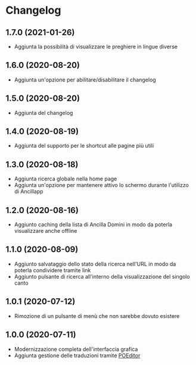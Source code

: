 # Changelog

## 1.7.0 (2021-01-26)
- Aggiunta la possibilità di visualizzare le preghiere in lingue diverse

## 1.6.0 (2020-08-20)
- Aggiunta un'opzione per abilitare/disabilitare il changelog

## 1.5.0 (2020-08-20)
- Aggiunta del changelog

## 1.4.0 (2020-08-19)
- Aggiunta del supporto per le shortcut alle pagine più utili

## 1.3.0 (2020-08-18)
- Aggiunta ricerca globale nella home page
- Aggiunta un'opzione per mantenere attivo lo schermo durante l'utilizzo di Ancillapp

## 1.2.0 (2020-08-16)
- Aggiunto caching della lista di Ancilla Domini in modo da poterla visualizzare anche offline

## 1.1.0 (2020-08-09)
- Aggiunto salvataggio dello stato della ricerca nell'URL in modo da poterla condividere tramite link
- Aggiunto pulsante di ricerca all'interno della visualizzazione del singolo canto

## 1.0.1 (2020-07-12)
- Rimozione di un pulsante di menù che non sarebbe dovuto esistere

## 1.0.0 (2020-07-11)
- Modernizzazione completa dell'interfaccia grafica
- Aggiunta gestione delle traduzioni tramite [POEditor](https://poeditor.com)
